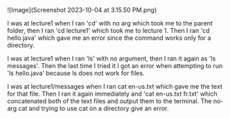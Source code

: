 ![Image](Screenshot 2023-10-04 at 3.15.50 PM.png)


I was at lecture1 when I ran 'cd' with no arg which took me to the parent folder, then I ran 'cd lecture1' which took me to lecture 1. Then I ran 'cd hello.java' which gave me an error since the command works only for a directory.

I was at lecture1 when I ran 'ls' with no argument, then I ran it again as 'ls messages'. Then the last time I tried it I got an error when attempting to run 'ls hello.java' because ls does not work for files.

I was at lecture1/messages when I ran cat en-us.txt which gave me the text for that file. Then I ran it again immediately and 'cat en-us.txt fr.txt' which concatenated both of the text files and output them to the terminal. The no-arg cat and trying to use cat on a directory give an error.
